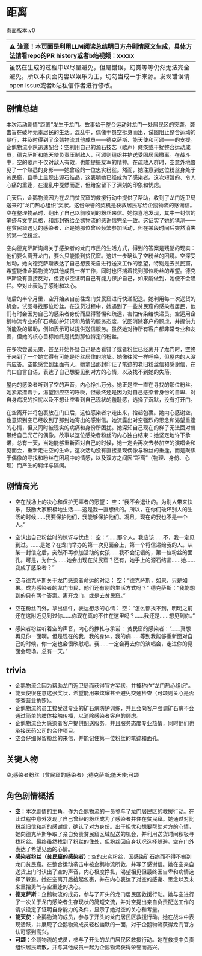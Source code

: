 # 距离
页面版本:v0
 

| :warning: 注意！本页面是利用LLM阅读总结明日方舟剧情原文生成，具体方法请看repo的PR history或者b站视频：xxxxx           |
|:----------------------------|
| 虽然在生成的过程中以尽量避免，但是错误，幻觉等等仍然无法完全避免。所以本页面内容以娱乐为主，切勿当成一手来源。发现错误请open issue或者b站私信作者进行修改。|



## 剧情总结
本次活动剧情“距离”发生于龙门。故事始于整合运动对龙门一处居民区的突袭，袭击旨在破坏无辜居民的生活。混乱中，偶像干员空挺身而出，试图阻止整合运动的暴行，并及时得到了企鹅物流其他成员——德克萨斯、能天使和可颂——的支援。企鹅物流小队迅速配合：空利用自己的源石技艺（歌声）瘫痪或干扰整合运动成员，德克萨斯和能天使负责压制敌人，可颂则组织并护送受困居民撤离。在战斗中，空的歌声不仅对敌人有效，也能提振友军的精神。在疏散人群时，空意外地瞥见了一个熟悉的身影——她曾经的一位忠实粉丝。然而，她注意到这位粉丝身处于贫民窟，且手上显现出源石结晶，这表明她已经成为了感染者。这次短暂的、令人心痛的重逢，在混乱中戛然而逝，但给空留下了深刻的印象和忧虑。

几天后，企鹅物流因为在龙门贫民窟的救援行动中提供了帮助，收到了龙门近卫局送来的“龙门热心组织”奖状。这份荣誉的契机是获救居民写给企鹅物流的感谢信。空在整理物品时，翻出了自己以前收到的粉丝来信。她惊喜地发现，其中一封信的笔迹与文字风格，和那封寄给企鹅物流的感谢信完全一致。这证实了她的猜测——在贫民窟遇见的感染者，正是她那位曾经频繁参加活动，但在某段时间后突然消失的第一位粉丝。

空向德克萨斯询问关于感染者的龙门市民的生活方式，得到的答案是残酷的现实：他们要么离开龙门，要么只能搬到贫民窟。这进一步确认了空粉丝的困境。空深受触动，她向德克萨斯表达了自己想要亲自进行送货工作的愿望，特别是去贫民窟，希望能像企鹅物流的其他成员一样工作，同时也怀揣着找到那位粉丝的希望。德克萨斯没有直接反对，但要求空证明自己有能力保护自己，如果能做到，她便不会阻拦。空对此表达了感谢和决心。

随后的半个月里，空开始亲自前往龙门贫民窟进行快递配送。她利用每一次送货的机会，试图寻找那位粉丝。在送货过程中，她遇到了一些贫民窟的感染者居民，他们有时会因为自己的感染者身份而显得警惕和疏远，害怕传染给快递员。空运用企鹅物流专业的矿石病防护知识和热情的服务态度，试图消除客户的顾虑，并提供力所能及的帮助，例如表示可以提供送信服务。虽然她对待所有客户都非常专业和友善，但她的核心目标始终是找到那位特定的粉丝。

在多次尝试无果，甚至开始怀疑自己是否看错了或者粉丝已经离开了龙门时，空终于来到了一个她觉得有可能是粉丝居住的地址。她像往常一样呼唤，但屋内的人没有应答。空能感觉到里面有人，她拿出那封印证了笔迹的老旧粉丝信和感谢信，在门口自言自语，表达了自己想要见到对方的心情，以及找不到她的失落。

屋内的感染者听到了空的声音，内心挣扎万分。她正是空一直在寻找的那位粉丝。她紧紧攥着手，渴望回应空的呼唤，但最终还是因为对自己感染者身份的自卑、对自身病况的担忧以及不想让空看到自己现状的羞耻感，选择了沉默，没有打开门。

在空离开并将包裹放在门口后，这位感染者才走出来，拾起包裹。她内心感谢空，也意识到空已经收到了那封她寄出的感谢信。她流露出对空强烈的思念和渴望重逢的心情，但又同时被现实的病痛和身份所困扰。她深知自己现在的样子无法面对曾带给自己光芒的偶像。故事以这位感染者粉丝的内心独白结束：她坚定地许下承诺，总有一天，当她能够重新面对自己的时候，她一定会再次去参加空的演唱会和见面会，重新走进空的生命。这次活动没有直接呈现偶像与粉丝的重逢，而是聚焦于偶像的寻找和粉丝在困境中的情感，以及双方之间因“距离”（物理、身份、心理）而产生的羁绊与隔阂。
## 剧情高光
- 空在战场上的决心和保护无辜者的愿望：
空：“我不会退让的。为别人带来快乐，鼓励大家积极地生活......这是我一直想做的。所以，在你们破坏别人的生活的时候......我要保护他们，我能够保护他们。况且，现在的我也不是一个人。”

- 空认出自己粉丝时的惊讶与忧虑：
空：“......那个人。我应该......不，我一定见到过。......是她？在龙门举办的第一次见面会上，第一个将信递给我的人。从某一封信之后，突然不再参加活动的女孩......我不会记错的，第一位粉丝的面孔。可是，为什么......她会出现在贫民窟？还有，她手上的源石结晶......她......变成了感染者？”

- 空与德克萨斯关于龙门感染者命运的对话：
空：“德克萨斯，如果，只是如果。成为感染者的龙门市民，他们还有别的生活方式吗？”
德克萨斯：“我能想到的只有两个答案。离开龙门，或是去贫民窟。”

- 空在粉丝门外，拿出信件，表达想念的心情：
空：“怎么都找不到，明明之前还在这附近见到过你......你现在真的不住在这里吗？......我还是......想见到你。”

- 感染者粉丝听着空的声音，内心的挣扎与承诺：
贫民窟的感染者：“......真想再见你一面啊。但是现在的我，我的身体，我的病......等到我能够重新面对自己的时候，你一定也会很欣慰吧。我......一定会再去你的演唱会，走进你的见面会现场。总有一天。”
## trivia
- 企鹅物流会因为帮助龙门近卫局而获得官方奖状，并被称作“龙门热心组织”。
- 能天使很在意这张奖状，希望能用来炫耀甚至避免交通检查（可颂则关心是否能查营业执照）。
- 企鹅物流的员工接受过专业的矿石病防护训练，并且会向客户强调矿石病不会通过简单的肢体接触传播，以消除感染者客户的顾虑。
- 企鹅物流会为感染者客户提供配送服务，并且服务态度专业热情，同时他们也承接医药公司的合作项目。
- 空会仔细保留粉丝的来信，并能记住第一位粉丝的笔迹和面孔。
## 关键人物
空;感染者粉丝（贫民窟的感染者）;德克萨斯;能天使;可颂
## 角色剧情概括
-   **空**：本次剧情的主角，作为企鹅物流的一员参与了龙门居民区的救援行动。在此过程中意外发现了自己曾经的粉丝成为了感染者并住在贫民窟。她通过对比粉丝旧信和新的感谢信，确认了对方身份。出于担忧和想要帮助对方的心情，她向德克萨斯争取了亲自负责贫民窟区域配送的机会，并利用送货时间积极寻找粉丝。最终虽然找到了粉丝的住处，但粉丝因自身状况选择躲避。空在门外表达了希望见面的心情。
-   **感染者粉丝（贫民窟的感染者）**：空的忠实粉丝，因感染矿石病而不得不搬到龙门贫民窟。在整合运动袭击中被企鹅物流所救，并写了感谢信。她在空亲自送货上门时认出了空的声音，内心极度挣扎，渴望相见但最终因自卑和病情选择了躲避。她在空离开后拾起包裹，并在内心表达了对空的感谢、思念以及未来重拾勇气与空重逢的决心。
-   **德克萨斯**：企鹅物流的成员，参与了开头的龙门居民区救援行动。她与空进行了一次关于龙门感染者生存现状的简短交流，并对空提出亲自负责配送工作的请求设定了证明自身能力的条件，显示了她对空的关心和考量。
-   **能天使**：企鹅物流的成员，参与了开头的龙门居民区救援行动。她在战斗中表现活跃，并展现了企鹅物流成员轻松幽默的一面，对于企鹅物流获得龙门官方认可感到高兴。
-   **可颂**：企鹅物流的成员，参与了开头的龙门居民区救援行动。她在救援中负责组织居民疏散，并与其他成员一起为企鹅物流获得荣誉而高兴。